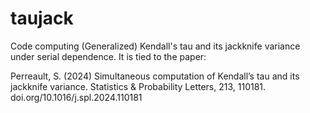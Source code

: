# taujack
Code computing (Generalized) Kendall's tau and its jackknife variance under serial dependence. It is tied to the paper:

Perreault, S. (2024) Simultaneous computation of Kendall’s tau and its jackknife variance. Statistics & Probability Letters, 213, 110181.
doi.org/10.1016/j.spl.2024.110181 
